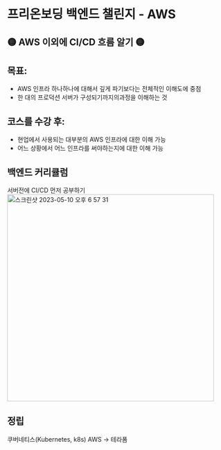 #  프리온보딩 백엔드 챌린지 - AWS
## 🟡 AWS 이외에 CI/CD 흐름 알기 🟡
## 목표:
- AWS 인프라 하나하나에 대해서 깊게 파기보다는 전체적인 이해도에 중점
- 한 대의 프로덕션 서버가 구성되기까지의과정을 이해하는 것

## 코스를 수강 후:
- 현업에서 사용되는 대부분의 AWS 인프라에 대한 이해 가능
- 어느 상황에서 어느 인프라를 써야하는지에 대한 이해 가능

## 백엔드 커리큘럼
서버전에 CI/CD 먼저 공부하기
<img width="477" alt="스크린샷 2023-05-10 오후 6 57 31" src="https://github.com/Kang-SeoHyun/Kang-SeoHyun/assets/77817094/ec00998b-8529-4750-bdf2-90d37d5ff5ed">

## 정립
쿠버네티스(Kubernetes, k8s)
AWS -> 테라폼
